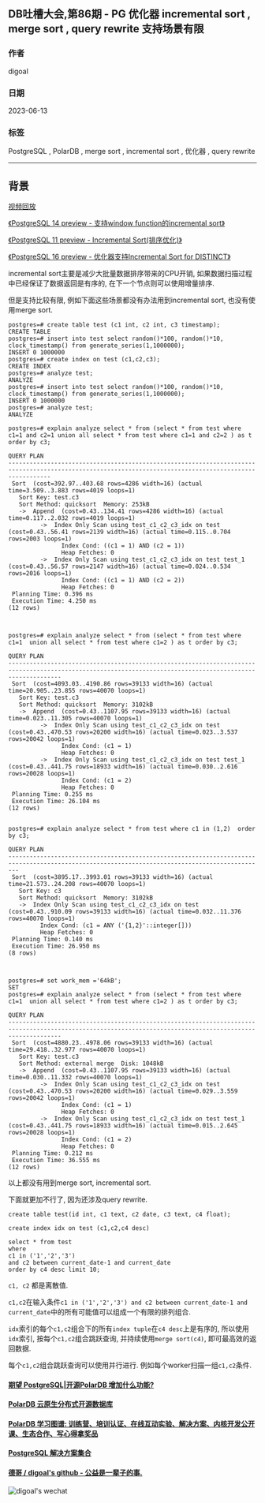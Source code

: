 ## DB吐槽大会,第86期 - PG 优化器 incremental sort , merge sort , query rewrite 支持场景有限    
            
### 作者            
digoal            
            
### 日期            
2023-06-13            
            
### 标签            
PostgreSQL , PolarDB , merge sort , incremental sort , 优化器 , query rewrite              
            
----            
            
## 背景            
[视频回放]()      
  
[《PostgreSQL 14 preview - 支持window function的incremental sort》](../202009/20200916_01.md)    
  
[《PostgreSQL 11 preview - Incremental Sort(排序优化)》](../201803/20180323_04.md)    
  
[《PostgreSQL 16 preview - 优化器支持Incremental Sort for DISTINCT》](../202301/20230111_02.md)    
  
incremental sort主要是减少大批量数据排序带来的CPU开销, 如果数据扫描过程中已经保证了数据返回是有序的, 在下一个节点则可以使用增量排序.    
  
但是支持比较有限, 例如下面这些场景都没有办法用到incremental sort, 也没有使用merge sort.   
  
```  
postgres=# create table test (c1 int, c2 int, c3 timestamp);  
CREATE TABLE  
postgres=# insert into test select random()*100, random()*10, clock_timestamp() from generate_series(1,1000000);  
INSERT 0 1000000  
postgres=# create index on test (c1,c2,c3);  
CREATE INDEX  
postgres=# analyze test;  
ANALYZE  
postgres=# insert into test select random()*100, random()*10, clock_timestamp() from generate_series(1,1000000);  
INSERT 0 1000000  
postgres=# analyze test;  
ANALYZE  
```  
  
  
```  
postgres=# explain analyze select * from (select * from test where c1=1 and c2=1 union all select * from test where c1=1 and c2=2 ) as t order by c3;  
                                                                       QUERY PLAN                                                                         
--------------------------------------------------------------------------------------------------------------------------------------------------------  
 Sort  (cost=392.97..403.68 rows=4286 width=16) (actual time=3.509..3.883 rows=4019 loops=1)  
   Sort Key: test.c3  
   Sort Method: quicksort  Memory: 253kB  
   ->  Append  (cost=0.43..134.41 rows=4286 width=16) (actual time=0.117..2.032 rows=4019 loops=1)  
         ->  Index Only Scan using test_c1_c2_c3_idx on test  (cost=0.43..56.41 rows=2139 width=16) (actual time=0.115..0.704 rows=2003 loops=1)  
               Index Cond: ((c1 = 1) AND (c2 = 1))  
               Heap Fetches: 0  
         ->  Index Only Scan using test_c1_c2_c3_idx on test test_1  (cost=0.43..56.57 rows=2147 width=16) (actual time=0.024..0.534 rows=2016 loops=1)  
               Index Cond: ((c1 = 1) AND (c2 = 2))  
               Heap Fetches: 0  
 Planning Time: 0.396 ms  
 Execution Time: 4.250 ms  
(12 rows)  
  
  
  
postgres=# explain analyze select * from (select * from test where c1=1  union all select * from test where c1=2 ) as t order by c3;  
                                                                        QUERY PLAN                                                                           
-----------------------------------------------------------------------------------------------------------------------------------------------------------  
 Sort  (cost=4093.03..4190.86 rows=39133 width=16) (actual time=20.905..23.855 rows=40070 loops=1)  
   Sort Key: test.c3  
   Sort Method: quicksort  Memory: 3102kB  
   ->  Append  (cost=0.43..1107.95 rows=39133 width=16) (actual time=0.023..11.305 rows=40070 loops=1)  
         ->  Index Only Scan using test_c1_c2_c3_idx on test  (cost=0.43..470.53 rows=20200 width=16) (actual time=0.023..3.537 rows=20042 loops=1)  
               Index Cond: (c1 = 1)  
               Heap Fetches: 0  
         ->  Index Only Scan using test_c1_c2_c3_idx on test test_1  (cost=0.43..441.75 rows=18933 width=16) (actual time=0.030..2.616 rows=20028 loops=1)  
               Index Cond: (c1 = 2)  
               Heap Fetches: 0  
 Planning Time: 0.255 ms  
 Execution Time: 26.104 ms  
(12 rows)  
  
  
postgres=# explain analyze select * from test where c1 in (1,2)  order by c3;  
                                                                  QUERY PLAN                                                                     
-----------------------------------------------------------------------------------------------------------------------------------------------  
 Sort  (cost=3895.17..3993.01 rows=39133 width=16) (actual time=21.573..24.208 rows=40070 loops=1)  
   Sort Key: c3  
   Sort Method: quicksort  Memory: 3102kB  
   ->  Index Only Scan using test_c1_c2_c3_idx on test  (cost=0.43..910.09 rows=39133 width=16) (actual time=0.032..11.376 rows=40070 loops=1)  
         Index Cond: (c1 = ANY ('{1,2}'::integer[]))  
         Heap Fetches: 0  
 Planning Time: 0.140 ms  
 Execution Time: 26.950 ms  
(8 rows)  
  
  
  
postgres=# set work_mem ='64kB';  
SET  
postgres=# explain analyze select * from (select * from test where c1=1  union all select * from test where c1=2 ) as t order by c3;  
                                                                        QUERY PLAN                                                                           
-----------------------------------------------------------------------------------------------------------------------------------------------------------  
 Sort  (cost=4880.23..4978.06 rows=39133 width=16) (actual time=29.418..32.977 rows=40070 loops=1)  
   Sort Key: test.c3  
   Sort Method: external merge  Disk: 1048kB  
   ->  Append  (cost=0.43..1107.95 rows=39133 width=16) (actual time=0.030..11.332 rows=40070 loops=1)  
         ->  Index Only Scan using test_c1_c2_c3_idx on test  (cost=0.43..470.53 rows=20200 width=16) (actual time=0.029..3.559 rows=20042 loops=1)  
               Index Cond: (c1 = 1)  
               Heap Fetches: 0  
         ->  Index Only Scan using test_c1_c2_c3_idx on test test_1  (cost=0.43..441.75 rows=18933 width=16) (actual time=0.015..2.645 rows=20028 loops=1)  
               Index Cond: (c1 = 2)  
               Heap Fetches: 0  
 Planning Time: 0.212 ms  
 Execution Time: 36.555 ms  
(12 rows)  
```  
  
以上都没有用到merge sort, incremental sort.    
  
  
下面就更加不行了, 因为还涉及query rewrite.  
  
```  
create table test(id int, c1 text, c2 date, c3 text, c4 float);  
  
create index idx on test (c1,c2,c4 desc)  
  
select * from test  
where  
c1 in ('1','2','3')  
and c2 between current_date-1 and current_date  
order by c4 desc limit 10;  
```  
  
`c1, c2` 都是离散值.      
  
`c1,c2`在输入条件`c1 in ('1','2','3') and c2 between current_date-1 and current_date`中的所有可能值可以组成一个有限的排列组合.      
  
`idx`索引的每个`c1,c2`组合下的所有`index tuple`在`c4 desc`上是有序的, 所以使用`idx`索引, 按每个`c1,c2`组合跳跃查询, 并持续使用`merge sort(c4)`, 即可最高效的返回数据.       
  
每个`c1,c2`组合跳跃查询可以使用并行进行. 例如每个worker扫描一组`c1,c2`条件.     
  
  
  
#### [期望 PostgreSQL|开源PolarDB 增加什么功能?](https://github.com/digoal/blog/issues/76 "269ac3d1c492e938c0191101c7238216")
  
  
#### [PolarDB 云原生分布式开源数据库](https://github.com/ApsaraDB "57258f76c37864c6e6d23383d05714ea")
  
  
#### [PolarDB 学习图谱: 训练营、培训认证、在线互动实验、解决方案、内核开发公开课、生态合作、写心得拿奖品](https://www.aliyun.com/database/openpolardb/activity "8642f60e04ed0c814bf9cb9677976bd4")
  
  
#### [PostgreSQL 解决方案集合](../201706/20170601_02.md "40cff096e9ed7122c512b35d8561d9c8")
  
  
#### [德哥 / digoal's github - 公益是一辈子的事.](https://github.com/digoal/blog/blob/master/README.md "22709685feb7cab07d30f30387f0a9ae")
  
  
![digoal's wechat](../pic/digoal_weixin.jpg "f7ad92eeba24523fd47a6e1a0e691b59")
  
